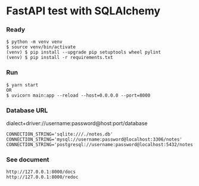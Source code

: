 # FastAPI test with SQLAlchemy

### Ready
```shell script
$ python -m venv venv
$ source venv/bin/activate
(venv) $ pip install --upgrade pip setuptools wheel pylint
(venv) $ pip install -r requirements.txt
``` 

### Run
```shell script
$ yarn start
OR
$ uvicorn main:app --reload --host=0.0.0.0 --port=8000
```

### Database URL
dialect+driver://username:password@host:port/database
```
CONNECTION_STRING='sqlite:///./notes.db'
CONNECTION_STRING='mysql://username:password@localhost:3306/notes'
CONNECTION_STRING='postgresql://username:password@localhost:5432/notes'
```

### See document
```
http://127.0.0.1:8000/docs
http://127.0.0.1:8000/redoc
```